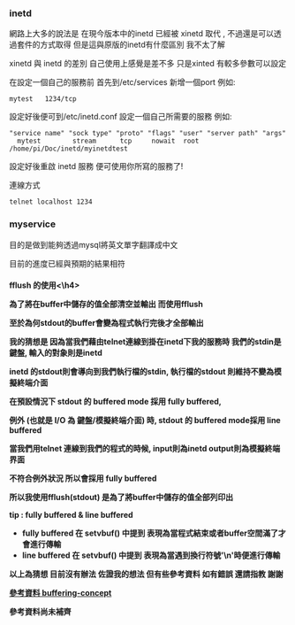 <h3>inetd</h3>

網路上大多的說法是 在現今版本中的inetd 已經被 xinetd 取代 , 不過還是可以透過套件的方式取得 
但是這與原版的inetd有什麼區別 我不太了解

xinetd 與 inetd 的差別 自己使用上感覺是差不多 只是xinted 有較多參數可以設定

在設定一個自己的服務前 首先到/etc/services 新增一個port 例如:

<pre><code>mytest	1234/tcp</code></pre> 

設定好後便可到/etc/inetd.conf 設定一個自己所需要的服務 例如:

<pre><code>"service name" "sock type" "proto" "flags" "user" "server path" "args"
  mytest&emsp;&emsp;&emsp;&emsp;&emsp;&emsp;&emsp;&emsp;stream  &emsp;&emsp;  tcp     nowait  root  /home/pi/Doc/inetd/myinetdtest </code></pre> 


設定好後重啟 inetd 服務 便可使用你所寫的服務了!

連線方式

<pre><code>telnet localhost 1234</code></pre>

<h3>myservice</h3>

目的是做到能夠透過mysql將英文單字翻譯成中文

目前的進度已經與預期的結果相符

<h4>fflush 的使用<\h4>

為了將在buffer中儲存的值全部清空並輸出 而使用fflush

至於為何stdout的buffer會變為程式執行完後才全部輸出

我的猜想是 因為當我們藉由telnet連線到掛在inetd下我的服務時 我們的stdin是鍵盤, 輸入的對象則是inetd 

inetd 的stdout則會導向到我們執行檔的stdin, 執行檔的stdout 則維持不變為模擬終端介面

在預設情況下 stdout 的 buffered mode 採用 fully buffered, 

例外 (也就是 I/O 為 鍵盤/模擬終端介面) 時, stdout 的 buffered mode採用 line buffered

當我們用telnet 連線到我們的程式的時候, input則為inetd output則為模擬終端界面 

不符合例外狀況 所以會採用 fully buffered 

所以我使用fflush(stdout) 是為了將buffer中儲存的值全部列印出

tip : fully buffered & line buffered
<ul>
  <li>fully buffered 在 setvbuf() 中提到 表現為當程式結束或者buffer空間滿了才會進行傳輸</li>
  <li>line buffered 在 setvbuf() 中提到 表現為當遇到換行符號'\n'時便進行傳輸</li>
</ul> 
	
以上為猜想 目前沒有辦法 佐證我的想法 但有些參考資料 如有錯誤 還請指教 謝謝

<a href="https://www.gnu.org/software/libc/manual/html_node/Buffering-Concepts.html"> 參考資料 buffering-concept </a>

參考資料尚未補齊


